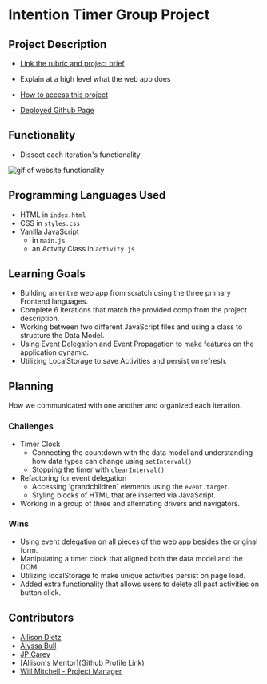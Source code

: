 # Intention Timer Group Project

## Project Description

- [Link the rubric and project brief](https://frontend.turing.io/projects/module-1/intention-timer-group.html)
- Explain at a high level what the web app does

- [How to access this project](https://github.com/dietza/intention-timer)
- [Deployed Github Page](https://dietza.github.io/intention-timer/)

## Functionality

- Dissect each iteration's functionality

![gif of website functionality](https://media.giphy.com/media/3esbWhwSqI0hBvCcc1/giphy.gif)

## Programming Languages Used

- HTML in `index.html`
- CSS in `styles.css`
- Vanilla JavaScript
  - in `main.js`
  - an Actvity Class in `activity.js`

## Learning Goals

- Building an entire web app from scratch using the three primary Frontend languages.
- Complete 6 iterations that match the provided comp from the project description.
- Working between two different JavaScript files and using a class to structure the Data Model.
- Using Event Delegation and Event Propagation to make features on the application dynamic.
- Utilizing LocalStorage to save Activities and persist on refresh.

## Planning

How we communicated with one another and organized each iteration.

### Challenges

- Timer Clock
  - Connecting the countdown with the data model and understanding how data types can change using `setInterval()`
  - Stopping the timer with `clearInterval()`
- Refactoring for event delegation
  - Accessing  'grandchildren' elements using the `event.target`.
  - Styling blocks of HTML that are inserted via JavaScript.
- Working in a group of three and alternating drivers and navigators.

### Wins

- Using event delegation on all pieces of the web app besides the original form.
- Manipulating a timer clock that aligned both the data model and the DOM.
- Utilizing localStorage to make unique activities persist on page load.
- Added extra functionality that allows users to delete all past activities on button click.

## Contributors

* [Allison Dietz](https://github.com/dietza)
* [Alyssa Bull](https://github.com/alyssabull)
* [JP Carey](https://github.com/jaypeasee)
* [Allison's Mentor](Github Profile Link)
* [Will Mitchell - Project Manager](https://github.com/wvmitchell)
